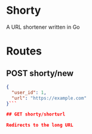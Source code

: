 # Shorty
A URL shortener written in Go

# Routes

## POST shorty/new

```json
{
  "user_id": 1,
  "url": "https://example.com"
}```

## GET shorty/shorturl

Redirects to the long URL
